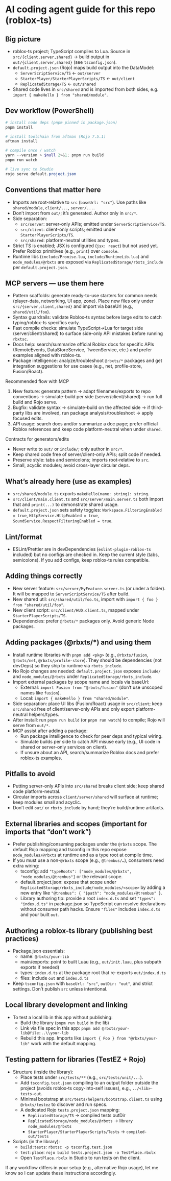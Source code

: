 # AI coding agent guide for this repo (roblox-ts)

## Big picture
- roblox-ts project; TypeScript compiles to Lua. Source in `src/{client,server,shared}` → build output in `out/{client,server,shared}` (see `tsconfig.json`).
- `default.project.json` (Rojo) maps build output into the DataModel:
  - `ServerScriptService/TS` ← `out/server`
  - `StarterPlayer/StarterPlayerScripts/TS` ← `out/client`
  - `ReplicatedStorage/TS` ← `out/shared`
- Shared code lives in `src/shared` and is imported from both sides, e.g. `import { makeHello } from "shared/module"`.

## Dev workflow (PowerShell)
```powershell
# install node deps (pnpm pinned in package.json)
pnpm install

# install toolchain from aftman (Rojo 7.5.1)
aftman install

# compile once / watch
yarn --version > $null 2>&1; pnpm run build
pnpm run watch

# live sync to Studio
rojo serve default.project.json
```

## Conventions that matter here
- Imports are root-relative to `src` (`baseUrl: "src"`). Use paths like `shared/module`, `client/...`, `server/...`.
- Don’t import from `out/`; it’s generated. Author only in `src/*`.
- Side separation:
  - `src/server`: server-only APIs; emitted under `ServerScriptService/TS`.
  - `src/client`: client-only scripts; emitted under `StarterPlayerScripts/TS`.
  - `src/shared`: platform-neutral utilities and types.
- Strict TS is enabled; JSX is configured (`jsx: react`) but not used yet. Prefer Roblox primitives (e.g., `print`) over `console`.
- Runtime libs (`include/Promise.lua`, `include/RuntimeLib.lua`) and `node_modules/@rbxts` are exposed via `ReplicatedStorage/rbxts_include` per `default.project.json`.

## MCP servers — use them here
- Pattern scaffolds: generate ready-to-use starters for common needs (player-data, networking, UI app, zone). Place new files only under `src/{server,client,shared}` and import via baseUrl (e.g., `shared/util/foo`).
- Syntax guardrails: validate Roblox-ts syntax before large edits to catch typing/roblox-ts specifics early.
- Fast compile checks: simulate TypeScript→Lua for target side (server/client/shared) to surface side-only API mistakes before running `rbxtsc`.
- Docs help: search/summarize official Roblox docs for specific APIs (RemoteEvents, DataStoreService, TweenService, etc.) and prefer examples aligned with roblox-ts.
- Package intelligence: analyze/troubleshoot `@rbxts/*` packages and get integration suggestions for use cases (e.g., net, profile-store, Fusion/Roact).

Recommended flow with MCP
1) New feature: generate pattern → adapt filenames/exports to repo conventions → simulate-build per side (server/client/shared) → run full build and Rojo serve.
2) Bugfix: validate syntax → simulate-build on the affected side → if third-party libs are involved, run package analysis/troubleshoot → apply focused edits.
3) API usage: search docs and/or summarize a doc page; prefer official Roblox references and keep code platform-neutral when under `shared`.

Contracts for generators/edits
- Never write to `out/` or `include/`; only author in `src/*`.
- Keep shared code free of server/client-only APIs; split code if needed.
- Preserve style: tabs and semicolons; imports root-relative to `src`.
- Small, acyclic modules; avoid cross-layer circular deps.

## What’s already here (use as examples)
- `src/shared/module.ts` exports `makeHello(name: string): string`.
- `src/client/main.client.ts` and `src/server/main.server.ts` both import that and `print(...)` to demonstrate shared usage.
- `default.project.json` sets safety toggles: `Workspace.FilteringEnabled = true`, `HttpService.HttpEnabled = true`, `SoundService.RespectFilteringEnabled = true`.

## Lint/format
- ESLint/Prettier are in devDependencies (`eslint-plugin-roblox-ts` included) but no configs are checked in. Keep the current style (tabs, semicolons). If you add configs, keep roblox-ts rules compatible.

## Adding things correctly
- New server feature: `src/server/MyFeature.server.ts` (or under a folder). It will be mapped to `ServerScriptService/TS` after build.
- New shared util: `src/shared/util/foo.ts`, import with `import { foo } from "shared/util/foo"`.
- New client script: `src/client/HUD.client.ts`, mapped under `StarterPlayerScripts/TS`.
- Dependencies: prefer `@rbxts/*` packages only. Avoid generic Node packages.

## Adding packages (@rbxts/*) and using them
- Install runtime libraries with `pnpm add <pkg>` (e.g., `@rbxts/fusion`, `@rbxts/net`, `@rbxts/profile-store`). They should be dependencies (not devDeps) so they ship to runtime via `rbxts_include`.
- No Rojo changes are needed: `default.project.json` exposes `include/` and `node_modules/@rbxts` under `ReplicatedStorage/rbxts_include`.
- Import external packages by scope name and locals via baseUrl:
  - External: `import Fusion from "@rbxts/fusion"` (don’t use unscoped names like `fusion`).
  - Local: `import { makeHello } from "shared/module"`.
- Side separation: place UI libs (Fusion/Roact) usage in `src/client`; keep `src/shared` free of client/server-only APIs and only export platform-neutral helpers/types.
- After install: run `pnpm run build` (or `pnpm run watch`) to compile; Rojo will serve from `out/*`.
- MCP assist after adding a package:
  - Run package intelligence to check for peer deps and typical wiring.
  - Simulate builds per side to catch API misuse early (e.g., UI code in shared or server-only services on client).
  - If unsure about an API, search/summarize Roblox docs and prefer roblox-ts examples.

## Pitfalls to avoid
- Putting server-only APIs into `src/shared` breaks client side; keep shared code platform-neutral.
- Circular imports across `client/server/shared` will surface at runtime; keep modules small and acyclic.
- Don’t edit `out/` or `rbxts_include` by hand; they’re build/runtime artifacts.

## External libraries and scopes (important for imports that “don’t work”)
- Prefer publishing/consuming packages under the `@rbxts` scope. The default Rojo mapping and tsconfig in this repo expose `node_modules/@rbxts` at runtime and as a type root at compile time.
- If you must use a non-`@rbxts` scope (e.g., `@trembus/…`), consumers need extra wiring:
  - tsconfig: add `"typeRoots": ["node_modules/@rbxts", "node_modules/@trembus"]` or the relevant scope.
  - default.project.json: expose that scope under `ReplicatedStorage/rbxts_include/node_modules/<scope>` by adding a new entry like `"@trembus": { "$path": "node_modules/@trembus" }`.
  - Library authoring tip: provide a root `index.d.ts` and set `"types": "index.d.ts"` in package.json so TypeScript can resolve declarations without consumer path hacks. Ensure `"files"` includes `index.d.ts` and your built `out`.

## Authoring a roblox-ts library (publishing best practices)
- Package.json essentials:
  - name: `@rbxts/your-lib`
  - main/exports: point to built Luau (e.g., `out/init.luau`, plus subpath exports if needed)
  - types: `index.d.ts` at the package root that re-exports `out/index.d.ts`
  - files: include `out` and `index.d.ts`
- Keep `tsconfig.json` with `baseUrl: "src"`, `outDir: "out"`, and strict settings. Don’t publish `src` unless intentional.

## Local library development and linking
- To test a local lib in this app without publishing:
  - Build the library (`pnpm run build` in the lib)
  - Link via file spec in this app: `pnpm add @rbxts/your-lib@file:..\\your-lib`
  - Rebuild this app. Imports like `import { Foo } from "@rbxts/your-lib"` work with the default mapping.

## Testing pattern for libraries (TestEZ + Rojo)
- Structure (inside the library):
  - Place tests under `src/tests/**` (e.g., `src/tests/unit/...`).
  - Add `tsconfig.test.json` compiling to an output folder outside the project (avoids roblox-ts copy-into-self issues), e.g., `../<lib>-tests-out`.
  - Minimal bootstrap at `src/tests/helpers/bootstrap.client.ts` using `@rbxts/testez` to discover and run specs.
  - A dedicated Rojo `tests.project.json` mapping:
    - `ReplicatedStorage/TS` -> compiled tests outDir
    - `ReplicatedStorage/node_modules/@rbxts` -> library `node_modules/@rbxts`
    - `StarterPlayer/StarterPlayerScripts/Tests` -> `compiled-out/tests`
- Scripts (in the library):
  - `build:tests`: `rbxtsc -p tsconfig.test.json`
  - `test:place`: `rojo build tests.project.json -o TestPlace.rbxlx`
  - Open `TestPlace.rbxlx` in Studio to run tests on the client.

If any workflow differs in your setup (e.g., alternative Rojo usage), let me know so I can update these instructions accordingly.
